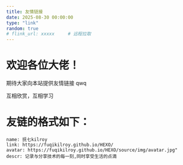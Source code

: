 ```yaml
---
title: 友情链接
date: 2025-08-30 00:00:00
type: "link"
random: true
# flink_url: xxxxx     # 远程拉取
---
```


# 欢迎各位大佬！

期待大家向本站提供友情链接 qwq

互相欣赏，互相学习

# 友链的格式如下：

    name: 抚七kilroy
    link: https://fuqikilroy.github.io/HEXO/
    avatar: https://fuqikilroy.github.io/HEXO/source/img/avatar.jpg"
    descr: 记录与分享技术的每一刻,同时享受生活的点滴
